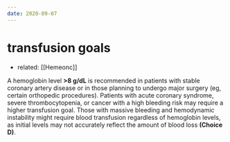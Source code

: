 ```yaml
---
date: 2020-09-07
---
```


# transfusion goals

- related: [[Hemeonc]]

A hemoglobin level **>8 g/dL** is recommended in patients with stable coronary artery disease or in those planning to undergo major surgery (eg, certain orthopedic procedures).  Patients with acute coronary syndrome, severe thrombocytopenia, or cancer with a high bleeding risk may require a higher transfusion goal.  Those with massive bleeding and hemodynamic instability might require blood transfusion regardless of hemoglobin levels, as initial levels may not accurately reflect the amount of blood loss **(Choice D)**.
